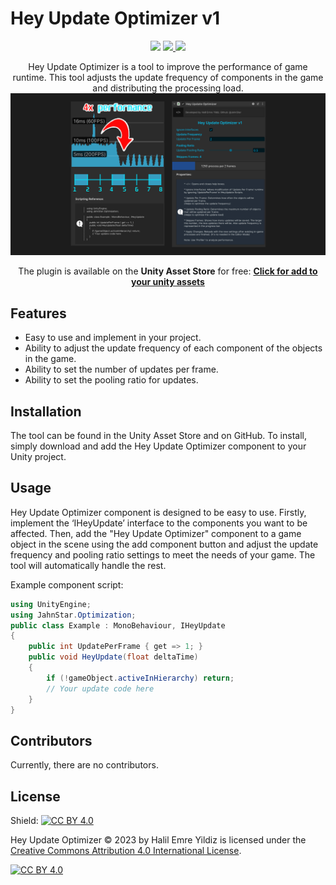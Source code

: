 # Hey Update Optimizer v1

<p align="center">
    <a href="https://u3d.as/30Rv" alt="Unity 2020.1+"><img src="https://img.shields.io/badge/Unity-2020.1%2B-blue.svg" /></a>
    <a href="https://github.com/JahnStar/Hey-Update-Optimizer/blob/master/LICENSE" alt="License: CC BY 4.0"><img src="https://img.shields.io/badge/License-CC BY 4.0-brightgreen.svg" />
    <a href="https://jahnstar.github.io/donate/" target="_blank" rel="noopener" noreferrer alt="Support the Developer">
    <img src="https://img.shields.io/badge/Donate-☕-orange.svg"/></a></a>

<p align="center">Hey Update Optimizer is a tool to improve the performance of game runtime. This tool adjusts the update frequency of components in the game and distributing the processing load.<br>
<a alt="Developed by Halil Emre Yildiz" href=""><img src="https://github.com/JahnStar/Hey-Update-Optimizer/blob/master/hey_update_optimizer.png"><br><b></b></a>
</p>

<p align="center">The plugin is available on the <b>Unity Asset Store</b> for free: <a href="https://assetstore.unity.com/packages/slug/245930"><b>Click for add to your unity assets</b></a></p>

## **Features**

- Easy to use and implement in your project.
- Ability to adjust the update frequency of each component of the objects in the game.
- Ability to set the number of updates per frame.
- Ability to set the pooling ratio for updates.

## **Installation**

The tool can be found in the Unity Asset Store and on GitHub. To install, simply download and add the Hey Update Optimizer component to your Unity project.

## **Usage**

Hey Update Optimizer component is designed to be easy to use. Firstly, implement the ‘IHeyUpdate’ interface to the components you want to be affected. Then, add the "Hey Update Optimizer" component to a game object in the scene using the add component button and adjust the update frequency and pooling ratio settings to meet the needs of your game. The tool will automatically handle the rest.

Example component script:

```csharp
using UnityEngine;
using JahnStar.Optimization;
public class Example : MonoBehaviour, IHeyUpdate
{
	public int UpdatePerFrame { get => 1; }
	public void HeyUpdate(float deltaTime)
	{
		if (!gameObject.activeInHierarchy) return;
		// Your update code here
	}
}
```

## **Contributors**

Currently, there are no contributors.

## License

Shield: [![CC BY 4.0][cc-by-shield]][cc-by]

Hey Update Optimizer © 2023 by Halil Emre Yildiz is licensed under the
[Creative Commons Attribution 4.0 International License][cc-by].

[![CC BY 4.0][cc-by-image]][cc-by]

[cc-by]: http://creativecommons.org/licenses/by/4.0/
[cc-by-image]: https://i.creativecommons.org/l/by/4.0/88x31.png
[cc-by-shield]: https://img.shields.io/badge/License-CC%20BY%204.0-lightgrey.svg
